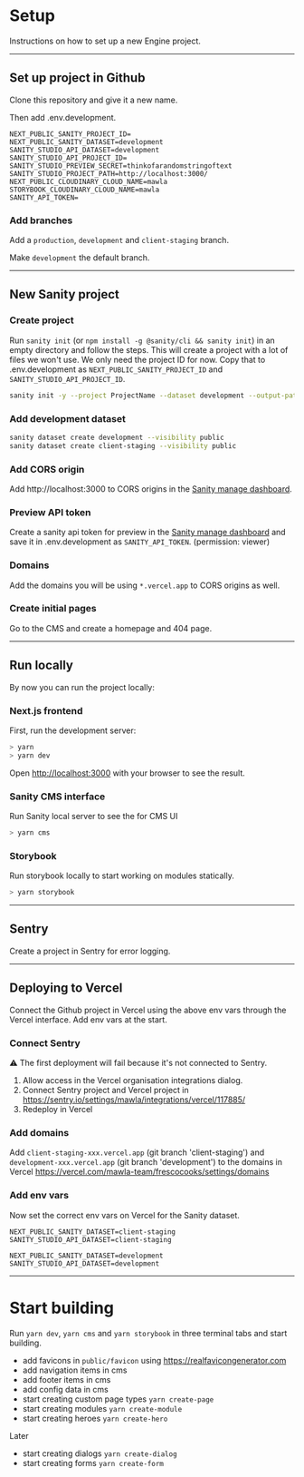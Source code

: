 # Setup

Instructions on how to set up a new Engine project.

---

## Set up project in Github

Clone this repository and give it a new name.

Then add .env.development.

```env
NEXT_PUBLIC_SANITY_PROJECT_ID=
NEXT_PUBLIC_SANITY_DATASET=development
SANITY_STUDIO_API_DATASET=development
SANITY_STUDIO_API_PROJECT_ID=
SANITY_STUDIO_PREVIEW_SECRET=thinkofarandomstringoftext
SANITY_STUDIO_PROJECT_PATH=http://localhost:3000/
NEXT_PUBLIC_CLOUDINARY_CLOUD_NAME=mawla
STORYBOOK_CLOUDINARY_CLOUD_NAME=mawla
SANITY_API_TOKEN=
```

### Add branches

Add a `production`, `development` and `client-staging` branch.

Make `development` the default branch.

---

## New Sanity project

### Create project

Run `sanity init` (or `npm install -g @sanity/cli && sanity init`) in an empty directory and follow the steps. This will create a project with a lot of files we won't use. We only need the project ID for now. Copy that to .env.development as `NEXT_PUBLIC_SANITY_PROJECT_ID` and `SANITY_STUDIO_API_PROJECT_ID`.

```bash
sanity init -y --project ProjectName --dataset development --output-path ./tmp-sanity-studio
```

### Add development dataset

```bash
sanity dataset create development --visibility public
sanity dataset create client-staging --visibility public
```

### Add CORS origin

Add http://localhost:3000 to CORS origins in the [Sanity manage dashboard](https://www.sanity.io/manage).

### Preview API token

Create a sanity api token for preview in the [Sanity manage dashboard](https://www.sanity.io/manage) and save it in .env.development as `SANITY_API_TOKEN`. (permission: viewer)

### Domains

Add the domains you will be using `*.vercel.app` to CORS origins as well.

### Create initial pages

Go to the CMS and create a homepage and 404 page.

---

## Run locally

By now you can run the project locally:

### Next.js frontend

First, run the development server:

```bash
> yarn
> yarn dev
```

Open [http://localhost:3000](http://localhost:3000) with your browser to see the result.

### Sanity CMS interface

Run Sanity local server to see the for CMS UI

```bash
> yarn cms
```

### Storybook

Run storybook locally to start working on modules statically.

```bash
> yarn storybook
```

---

## Sentry

Create a project in Sentry for error logging.

---

## Deploying to Vercel

Connect the Github project in Vercel using the above env vars through the Vercel interface. Add env vars at the start.

### Connect Sentry

⚠️ The first deployment will fail because it's not connected to Sentry.

1. Allow access in the Vercel organisation integrations dialog.
2. Connect Sentry project and Vercel project in https://sentry.io/settings/mawla/integrations/vercel/117885/
3. Redeploy in Vercel

### Add domains

Add `client-staging-xxx.vercel.app` (git branch 'client-staging') and `development-xxx.vercel.app` (git branch 'development') to the domains in Vercel https://vercel.com/mawla-team/frescocooks/settings/domains

### Add env vars

Now set the correct env vars on Vercel for the Sanity dataset.

`NEXT_PUBLIC_SANITY_DATASET=client-staging`
`SANITY_STUDIO_API_DATASET=client-staging`

`NEXT_PUBLIC_SANITY_DATASET=development`
`SANITY_STUDIO_API_DATASET=development`

---

# Start building

Run `yarn dev`, `yarn cms` and `yarn storybook` in three terminal tabs and start building.

- add favicons in `public/favicon` using https://realfavicongenerator.com
- add navigation items in cms
- add footer items in cms
- add config data in cms
- start creating custom page types `yarn create-page`
- start creating modules `yarn create-module`
- start creating heroes `yarn create-hero`

Later

- start creating dialogs `yarn create-dialog`
- start creating forms `yarn create-form`
